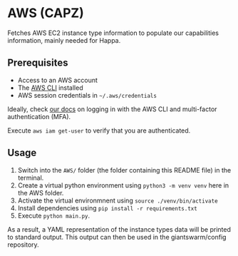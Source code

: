 # AWS (CAPZ)

Fetches AWS EC2 instance type information to populate our capabilities information, mainly needed for Happa.

## Prerequisites

- Access to an AWS account
- The [AWS CLI](https://docs.aws.amazon.com/cli/latest/userguide/getting-started-install.html) installed
- AWS session credentials in `~/.aws/credentials`

Ideally, check [our docs](https://intranet.giantswarm.io/docs/support-and-ops/ops-recipes/aws-cli-with-mfa/) on logging in with the AWS CLI and multi-factor authentication (MFA).

Execute `aws iam get-user` to verify that you are authenticated.

## Usage

1. Switch into the `AWS/` folder (the folder containing this README file) in the terminal.
2. Create a virtual python environment using `python3 -m venv venv` here in the AWS folder.
3. Activate the virtual environmnent using `source ./venv/bin/activate`
4. Install dependencies using `pip install -r requirements.txt`
5. Execute `python main.py`.

As a result, a YAML representation of the instance types data will be printed to standard output. This output can then be used in the giantswarm/config repository.
